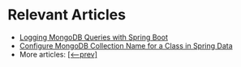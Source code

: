# Relevant Articles

- [Logging MongoDB Queries with Spring Boot](https://www.baeldung.com/spring-boot-mongodb-logging)
- [Configure MongoDB Collection Name for a Class in Spring Data](https://www.baeldung.com/spring-data-mongodb-collection-name)
- More articles: [[<--prev]](../spring-boot-persistence-mongodb)
